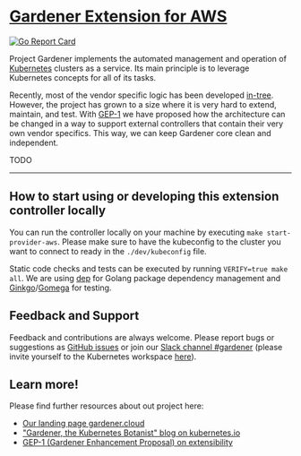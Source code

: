 # [Gardener Extension for AWS](https://gardener.cloud)

[![Go Report Card](https://goreportcard.com/badge/github.com/gardener/gardener-extensions/controllers/os-coreos)](https://goreportcard.com/report/github.com/gardener/gardener-extensions/controllers/os-coreos)

Project Gardener implements the automated management and operation of [Kubernetes](https://kubernetes.io/) clusters as a service. Its main principle is to leverage Kubernetes concepts for all of its tasks.

Recently, most of the vendor specific logic has been developed [in-tree](https://github.com/gardener/gardener). However, the project has grown to a size where it is very hard to extend, maintain, and test. With [GEP-1](https://github.com/gardener/gardener/blob/master/docs/proposals/01-extensibility.md) we have proposed how the architecture can be changed in a way to support external controllers that contain their very own vendor specifics. This way, we can keep Gardener core clean and independent.

TODO

----

## How to start using or developing this extension controller locally

You can run the controller locally on your machine by executing `make start-provider-aws`. Please make sure to have the kubeconfig to the cluster you want to connect to ready in the `./dev/kubeconfig` file.

Static code checks and tests can be executed by running `VERIFY=true make all`. We are using [dep](https://github.com/golang/dep) for Golang package dependency management and [Ginkgo](https://github.com/onsi/ginkgo)/[Gomega](https://github.com/onsi/gomega) for testing.

## Feedback and Support

Feedback and contributions are always welcome. Please report bugs or suggestions as [GitHub issues](https://github.com/gardener/gardener-extensions/gardener-extension-os-coreos/issues) or join our [Slack channel #gardener](https://kubernetes.slack.com/messages/gardener) (please invite yourself to the Kubernetes workspace [here](http://slack.k8s.io)).

## Learn more!

Please find further resources about out project here:

* [Our landing page gardener.cloud](https://gardener.cloud/)
* ["Gardener, the Kubernetes Botanist" blog on kubernetes.io](https://kubernetes.io/blog/2018/05/17/gardener/)
* [GEP-1 (Gardener Enhancement Proposal) on extensibility](https://github.com/gardener/gardener/blob/master/docs/proposals/01-extensibility.md)
